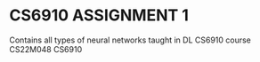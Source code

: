 # CS6910 ASSIGNMENT 1
Contains all types of neural networks taught in DL CS6910 course
CS22M048
CS6910
